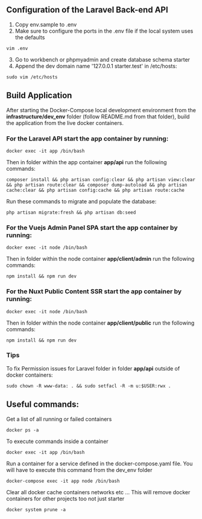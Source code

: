 ## Configuration of the Laravel Back-end API

1. Copy env.sample to .env
2. Make sure to configure the ports in the .env file if the local system uses the defaults
```shell
vim .env
```
3. Go to workbench or phpmyadmin and create database schema starter
4. Append the dev domain name '127.0.0.1   starter.test' in /etc/hosts:
```shell
sudo vim /etc/hosts
```

## Build Application

After starting the Docker-Compose local development environment from the **infrastructure/dev_env** folder (follow README.md from that folder), build the application from the live docker containers.

### For the Laravel API start the app container by running:
```shell
docker exec -it app /bin/bash
```
Then in folder within the app container **app/api** run the following commands:
```shell
composer install && php artisan config:clear && php artisan view:clear && php artisan route:clear && composer dump-autoload && php artisan cache:clear && php artisan config:cache && php artisan route:cache
```
Run these commands to migrate and populate the database:
```shell
php artisan migrate:fresh && php artisan db:seed
```

### For the Vuejs Admin Panel SPA start the app container by running:
```shell
docker exec -it node /bin/bash
```
Then in folder within the node container **app/client/admin** run the following commands:
```shell
npm install && npm run dev
```

### For the Nuxt Public Content SSR start the app container by running:
```shell
docker exec -it node /bin/bash
```
Then in folder within the node container **app/client/public** run the following commands:
```shell
npm install && npm run dev
```

### Tips

To fix Permission issues for Laravel folder in folder **app/api** outside of docker containers:
```shell
sudo chown -R www-data: . && sudo setfacl -R -m u:$USER:rwx .
```

## Useful commands:

Get a list of all running or failed containers
```shell
docker ps -a
```
To execute commands inside a container
```shell
docker exec -it app /bin/bash
```
Run a container for a service defined in the docker-compose.yaml file. You will have to execute this command from the dev_env folder
```shell
docker-compose exec -it app node /bin/bash
```
Clear all docker cache containers networks etc ... This will remove docker containers for other projects too not just starter
```shell
docker system prune -a
```
